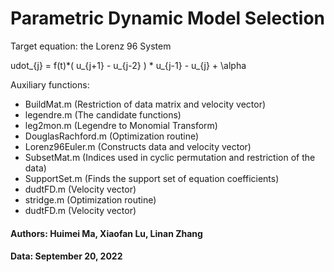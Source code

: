 # Parametric Dynamic Model Selection
Target equation: the Lorenz 96 System 

udot_{j} = f(t)*( u_{j+1} - u_{j-2} ) * u_{j-1} - u_{j} + \alpha

Auxiliary functions:  
 * BuildMat.m (Restriction of data matrix and velocity vector)
 * legendre.m (The candidate functions)
 * leg2mon.m (Legendre to Monomial Transform)
 * DouglasRachford.m (Optimization routine)
 * Lorenz96Euler.m (Constructs data and velocity vector)
 * SubsetMat.m (Indices used in cyclic permutation and restriction of the data)
 * SupportSet.m (Finds the support set of equation coefficients)
 * dudtFD.m (Velocity vector)  
 * stridge.m (Optimization routine)
 * dudtFD.m (Velocity vector)  
#### Authors: Huimei Ma, Xiaofan Lu, Linan Zhang  
#### Data: September 20, 2022
